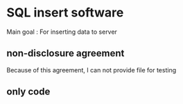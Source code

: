 # SQL insert software
Main goal : For inserting data to server

## non-disclosure agreement
Because of this agreement, I can not provide file for testing

## only code
